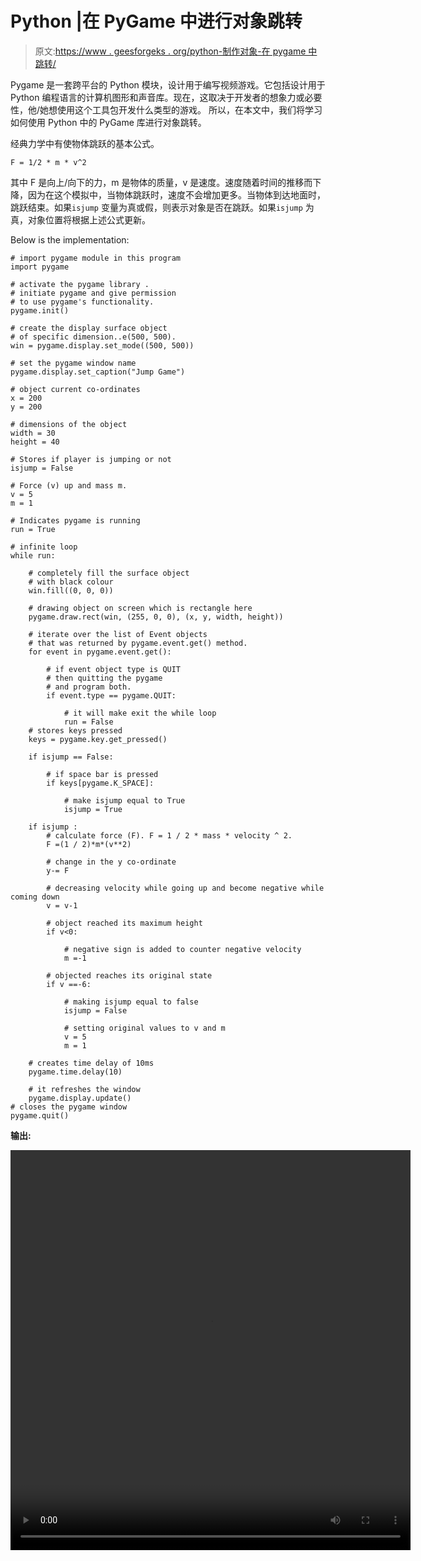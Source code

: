 # Python |在 PyGame 中进行对象跳转

> 原文:[https://www . geesforgeks . org/python-制作对象-在 pygame 中跳转/](https://www.geeksforgeeks.org/python-making-an-object-jump-in-pygame/)

Pygame 是一套跨平台的 Python 模块，设计用于编写视频游戏。它包括设计用于 Python 编程语言的计算机图形和声音库。现在，这取决于开发者的想象力或必要性，他/她想使用这个工具包开发什么类型的游戏。
所以，在本文中，我们将学习如何使用 Python 中的 PyGame 库进行对象跳转。

经典力学中有使物体跳跃的基本公式。

```
F = 1/2 * m * v^2 

```

其中 F 是向上/向下的力，m 是物体的质量，v 是速度。速度随着时间的推移而下降，因为在这个模拟中，当物体跳跃时，速度不会增加更多。当物体到达地面时，跳跃结束。如果`isjump` 变量为真或假，则表示对象是否在跳跃。如果`isjump` 为真，对象位置将根据上述公式更新。

Below is the implementation:

```
# import pygame module in this program 
import pygame

# activate the pygame library . 
# initiate pygame and give permission 
# to use pygame's functionality. 
pygame.init()

# create the display surface object 
# of specific dimension..e(500, 500). 
win = pygame.display.set_mode((500, 500))

# set the pygame window name 
pygame.display.set_caption("Jump Game")

# object current co-ordinates
x = 200
y = 200

# dimensions of the object
width = 30
height = 40

# Stores if player is jumping or not
isjump = False

# Force (v) up and mass m.
v = 5
m = 1

# Indicates pygame is running
run = True

# infinite loop
while run:

    # completely fill the surface object 
    # with black colour 
    win.fill((0, 0, 0))

    # drawing object on screen which is rectangle here 
    pygame.draw.rect(win, (255, 0, 0), (x, y, width, height))

    # iterate over the list of Event objects 
    # that was returned by pygame.event.get() method. 
    for event in pygame.event.get():

        # if event object type is QUIT 
        # then quitting the pygame 
        # and program both. 
        if event.type == pygame.QUIT:

            # it will make exit the while loop
            run = False
    # stores keys pressed
    keys = pygame.key.get_pressed()

    if isjump == False:

        # if space bar is pressed
        if keys[pygame.K_SPACE]:

            # make isjump equal to True
            isjump = True

    if isjump :
        # calculate force (F). F = 1 / 2 * mass * velocity ^ 2.
        F =(1 / 2)*m*(v**2)

        # change in the y co-ordinate
        y-= F

        # decreasing velocity while going up and become negative while coming down
        v = v-1

        # object reached its maximum height
        if v<0:

            # negative sign is added to counter negative velocity
            m =-1

        # objected reaches its original state
        if v ==-6:

            # making isjump equal to false 
            isjump = False

            # setting original values to v and m
            v = 5
            m = 1

    # creates time delay of 10ms
    pygame.time.delay(10)

    # it refreshes the window
    pygame.display.update() 
# closes the pygame window    
pygame.quit()
```

**输出:**

<video class="wp-video-shortcode" id="video-379288-1" width="640" height="640" preload="metadata" controls=""><source type="video/mp4" src="https://media.geeksforgeeks.org/wp-content/uploads/20200203223530/Jump-Game-03-02-2020-22_16_04.mp4?_=1">[https://media.geeksforgeeks.org/wp-content/uploads/20200203223530/Jump-Game-03-02-2020-22_16_04.mp4](https://media.geeksforgeeks.org/wp-content/uploads/20200203223530/Jump-Game-03-02-2020-22_16_04.mp4)</video>
